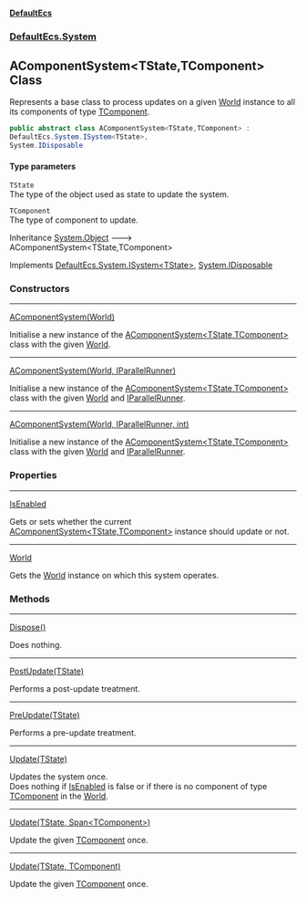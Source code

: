 #### [DefaultEcs](index.md 'index')
### [DefaultEcs.System](index.md#DefaultEcs_System 'DefaultEcs.System')
## AComponentSystem&lt;TState,TComponent&gt; Class
Represents a base class to process updates on a given [World](AComponentSystem_TState_TComponent__World.md 'DefaultEcs.System.AComponentSystem&lt;TState,TComponent&gt;.World') instance to all its components of type [TComponent](AComponentSystem_TState_TComponent_.md#DefaultEcs_System_AComponentSystem_TState_TComponent__TComponent 'DefaultEcs.System.AComponentSystem&lt;TState,TComponent&gt;.TComponent').  
```csharp
public abstract class AComponentSystem<TState,TComponent> :
DefaultEcs.System.ISystem<TState>,
System.IDisposable
```
#### Type parameters
<a name='DefaultEcs_System_AComponentSystem_TState_TComponent__TState'></a>
`TState`  
The type of the object used as state to update the system.
  
<a name='DefaultEcs_System_AComponentSystem_TState_TComponent__TComponent'></a>
`TComponent`  
The type of component to update.
  

Inheritance [System.Object](https://docs.microsoft.com/en-us/dotnet/api/System.Object 'System.Object') &#129106; AComponentSystem&lt;TState,TComponent&gt;  

Implements [DefaultEcs.System.ISystem&lt;](ISystem_T_.md 'DefaultEcs.System.ISystem&lt;T&gt;')[TState](AComponentSystem_TState_TComponent_.md#DefaultEcs_System_AComponentSystem_TState_TComponent__TState 'DefaultEcs.System.AComponentSystem&lt;TState,TComponent&gt;.TState')[&gt;](ISystem_T_.md 'DefaultEcs.System.ISystem&lt;T&gt;'), [System.IDisposable](https://docs.microsoft.com/en-us/dotnet/api/System.IDisposable 'System.IDisposable')  
### Constructors

***
[AComponentSystem(World)](AComponentSystem_TState_TComponent__AComponentSystem(World).md 'DefaultEcs.System.AComponentSystem&lt;TState,TComponent&gt;.AComponentSystem(DefaultEcs.World)')

Initialise a new instance of the [AComponentSystem&lt;TState,TComponent&gt;](AComponentSystem_TState_TComponent_.md 'DefaultEcs.System.AComponentSystem&lt;TState,TComponent&gt;') class with the given [World](AComponentSystem_TState_TComponent__World.md 'DefaultEcs.System.AComponentSystem&lt;TState,TComponent&gt;.World').  

***
[AComponentSystem(World, IParallelRunner)](AComponentSystem_TState_TComponent__AComponentSystem(World_IParallelRunner).md 'DefaultEcs.System.AComponentSystem&lt;TState,TComponent&gt;.AComponentSystem(DefaultEcs.World, DefaultEcs.Threading.IParallelRunner)')

Initialise a new instance of the [AComponentSystem&lt;TState,TComponent&gt;](AComponentSystem_TState_TComponent_.md 'DefaultEcs.System.AComponentSystem&lt;TState,TComponent&gt;') class with the given [World](AComponentSystem_TState_TComponent__World.md 'DefaultEcs.System.AComponentSystem&lt;TState,TComponent&gt;.World') and [IParallelRunner](IParallelRunner.md 'DefaultEcs.Threading.IParallelRunner').  

***
[AComponentSystem(World, IParallelRunner, int)](AComponentSystem_TState_TComponent__AComponentSystem(World_IParallelRunner_int).md 'DefaultEcs.System.AComponentSystem&lt;TState,TComponent&gt;.AComponentSystem(DefaultEcs.World, DefaultEcs.Threading.IParallelRunner, int)')

Initialise a new instance of the [AComponentSystem&lt;TState,TComponent&gt;](AComponentSystem_TState_TComponent_.md 'DefaultEcs.System.AComponentSystem&lt;TState,TComponent&gt;') class with the given [World](AComponentSystem_TState_TComponent__World.md 'DefaultEcs.System.AComponentSystem&lt;TState,TComponent&gt;.World') and [IParallelRunner](IParallelRunner.md 'DefaultEcs.Threading.IParallelRunner').  
### Properties

***
[IsEnabled](AComponentSystem_TState_TComponent__IsEnabled.md 'DefaultEcs.System.AComponentSystem&lt;TState,TComponent&gt;.IsEnabled')

Gets or sets whether the current [AComponentSystem&lt;TState,TComponent&gt;](AComponentSystem_TState_TComponent_.md 'DefaultEcs.System.AComponentSystem&lt;TState,TComponent&gt;') instance should update or not.  

***
[World](AComponentSystem_TState_TComponent__World.md 'DefaultEcs.System.AComponentSystem&lt;TState,TComponent&gt;.World')

Gets the [World](World.md 'DefaultEcs.World') instance on which this system operates.  
### Methods

***
[Dispose()](AComponentSystem_TState_TComponent__Dispose().md 'DefaultEcs.System.AComponentSystem&lt;TState,TComponent&gt;.Dispose()')

Does nothing.  

***
[PostUpdate(TState)](AComponentSystem_TState_TComponent__PostUpdate(TState).md 'DefaultEcs.System.AComponentSystem&lt;TState,TComponent&gt;.PostUpdate(TState)')

Performs a post-update treatment.  

***
[PreUpdate(TState)](AComponentSystem_TState_TComponent__PreUpdate(TState).md 'DefaultEcs.System.AComponentSystem&lt;TState,TComponent&gt;.PreUpdate(TState)')

Performs a pre-update treatment.  

***
[Update(TState)](AComponentSystem_TState_TComponent__Update(TState).md 'DefaultEcs.System.AComponentSystem&lt;TState,TComponent&gt;.Update(TState)')

Updates the system once.  
Does nothing if [IsEnabled](AComponentSystem_TState_TComponent__IsEnabled.md 'DefaultEcs.System.AComponentSystem&lt;TState,TComponent&gt;.IsEnabled') is false or if there is no component of type [TComponent](AComponentSystem_TState_TComponent_.md#DefaultEcs_System_AComponentSystem_TState_TComponent__TComponent 'DefaultEcs.System.AComponentSystem&lt;TState,TComponent&gt;.TComponent') in the [World](AComponentSystem_TState_TComponent__World.md 'DefaultEcs.System.AComponentSystem&lt;TState,TComponent&gt;.World').  

***
[Update(TState, Span&lt;TComponent&gt;)](AComponentSystem_TState_TComponent__Update(TState_Span_TComponent_).md 'DefaultEcs.System.AComponentSystem&lt;TState,TComponent&gt;.Update(TState, System.Span&lt;TComponent&gt;)')

Update the given [TComponent](AComponentSystem_TState_TComponent_.md#DefaultEcs_System_AComponentSystem_TState_TComponent__TComponent 'DefaultEcs.System.AComponentSystem&lt;TState,TComponent&gt;.TComponent') once.  

***
[Update(TState, TComponent)](AComponentSystem_TState_TComponent__Update(TState_TComponent).md 'DefaultEcs.System.AComponentSystem&lt;TState,TComponent&gt;.Update(TState, TComponent)')

Update the given [TComponent](AComponentSystem_TState_TComponent_.md#DefaultEcs_System_AComponentSystem_TState_TComponent__TComponent 'DefaultEcs.System.AComponentSystem&lt;TState,TComponent&gt;.TComponent') once.  
